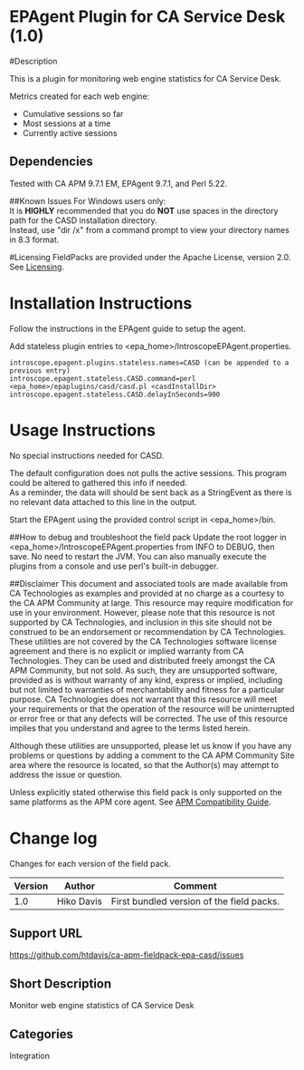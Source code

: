 # EPAgent Plugin for CA Service Desk (1.0)

#Description

This is a plugin for monitoring web engine statistics for CA Service Desk.

Metrics created for each web engine:
+ Cumulative sessions so far
+ Most sessions at a time
+ Currently active sessions

## Dependencies
Tested with CA APM 9.7.1 EM, EPAgent 9.7.1, and Perl 5.22.

##Known Issues
For Windows users only:  
It is **HIGHLY** recommended that you do **NOT** use spaces in the directory path for the CASD installation directory.  
Instead, use "dir /x" from a command prompt to view your directory names in 8.3 format.


#Licensing
FieldPacks are provided under the Apache License, version 2.0. See [Licensing](https://www.apache.org/licenses/LICENSE-2.0).


# Installation Instructions

Follow the instructions in the EPAgent guide to setup the agent.

Add stateless plugin entries to \<epa_home\>/IntroscopeEPAgent.properties.

	introscope.epagent.plugins.stateless.names=CASD (can be appended to a previous entry)
	introscope.epagent.stateless.CASD.command=perl <epa_home>/epaplugins/casd/casd.pl <casdInstallDir>
	introscope.epagent.stateless.CASD.delayInSeconds=900


# Usage Instructions
No special instructions needed for CASD.

The default configuration does not pulls the active sessions. This program could be altered to gathered this info if needed.  
As a reminder, the data will should be sent back as a StringEvent as there is no relevant data attached to this line in the output.

Start the EPAgent using the provided control script in \<epa_home\>/bin.

##How to debug and troubleshoot the field pack
Update the root logger in \<epa_home\>/IntroscopeEPAgent.properties from INFO to DEBUG, then save. No need to restart the JVM.
You can also manually execute the plugins from a console and use perl's built-in debugger.

##Disclaimer
This document and associated tools are made available from CA Technologies as examples and provided at no charge as a courtesy to the CA APM Community at large. This resource may require modification for use in your environment. However, please note that this resource is not supported by CA Technologies, and inclusion in this site should not be construed to be an endorsement or recommendation by CA Technologies. These utilities are not covered by the CA Technologies software license agreement and there is no explicit or implied warranty from CA Technologies. They can be used and distributed freely amongst the CA APM Community, but not sold. As such, they are unsupported software, provided as is without warranty of any kind, express or implied, including but not limited to warranties of merchantability and fitness for a particular purpose. CA Technologies does not warrant that this resource will meet your requirements or that the operation of the resource will be uninterrupted or error free or that any defects will be corrected. The use of this resource implies that you understand and agree to the terms listed herein.

Although these utilities are unsupported, please let us know if you have any problems or questions by adding a comment to the CA APM Community Site area where the resource is located, so that the Author(s) may attempt to address the issue or question.

Unless explicitly stated otherwise this field pack is only supported on the same platforms as the APM core agent. See [APM Compatibility Guide](http://www.ca.com/us/support/ca-support-online/product-content/status/compatibility-matrix/application-performance-management-compatibility-guide.aspx).


# Change log
Changes for each version of the field pack.

Version | Author | Comment
--------|--------|--------
1.0 | Hiko Davis | First bundled version of the field packs.

## Support URL
https://github.com/htdavis/ca-apm-fieldpack-epa-casd/issues

## Short Description
Monitor web engine statistics of CA Service Desk

## Categories
Integration
